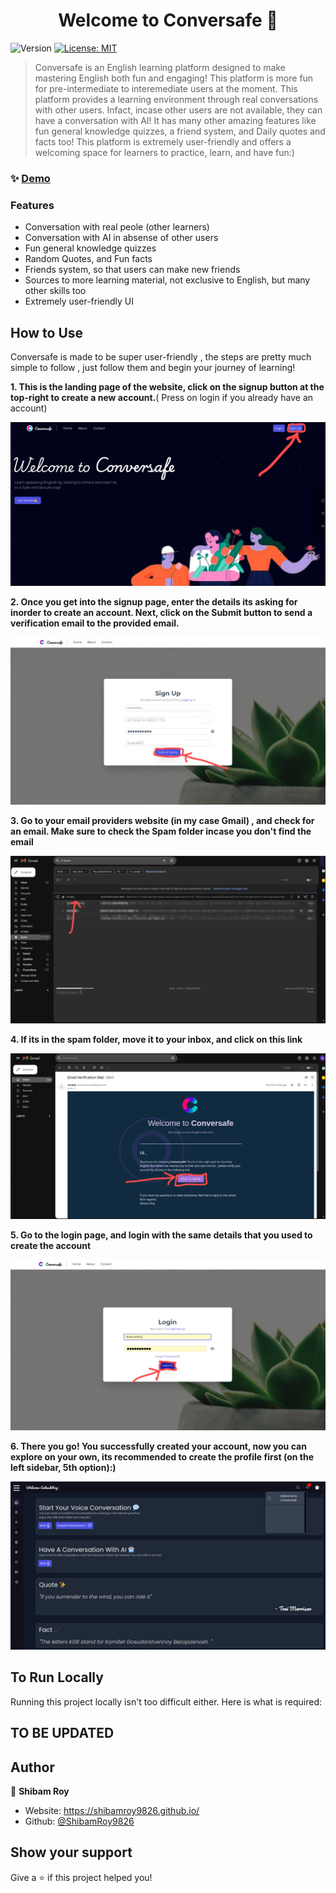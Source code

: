 <h1 align="center">Welcome to Conversafe 👋</h1>
<p>
  <img alt="Version" src="https://img.shields.io/badge/version-1.0.0-blue.svg?cacheSeconds=2592000" />
  <a href="#" target="_blank">
    <img alt="License: MIT" src="https://img.shields.io/badge/License-MIT-yellow.svg" />
  </a>
</p>

> Conversafe is an English learning platform designed to make mastering English both fun and engaging! This platform is more fun for pre-intermediate to interemediate users at the moment. This platform provides a learning environment through real conversations with other users. Infact, incase other users are not available, they can have a conversation with AI! It has many other amazing features like fun general knowledge quizzes, a friend system, and Daily quotes and facts too! This platform is extremely user-friendly and offers a welcoming space for learners to practice, learn, and have fun:)

### ✨ [Demo](https://conversafe.pythonanywhere.com/)

### Features
- Conversation with real peole (other learners)
- Conversation with AI in absense of other users
- Fun general knowledge quizzes
- Random Quotes, and Fun facts
- Friends system, so that users can make new friends
- Sources to more learning material, not exclusive to English, but many other skills too
- Extremely user-friendly UI

## How to Use
Conversafe is made to be super user-friendly , the steps are pretty much simple to follow , just follow them and begin your journey of learning!

<b> 1. This is the landing page of the website, click on the signup button at the top-right to create a new account.</b>( Press on login if you already have an account)

![Landing Page](screenshots/01.jpeg)

<b> 2. Once you get into the signup page, enter the details its asking for inorder to create an account. Next, click on the Submit button to send a verification email to the provided email.</b>

![Signup Page](screenshots/02.jpeg)

<b> 3. Go to your email providers website (in my case Gmail) , and check for an email. Make sure to check the Spam folder incase you don't find the email</b>

![Emails](screenshots/03.jpeg)

<b> 4. If its in the spam folder, move it to your inbox, and click on this link </b>

![VerificationMail](screenshots/04.jpeg)

<b> 5. Go to the login page, and login with the same details that you used to create the account </b>

![Login Page](screenshots/05.jpeg)

<b> 6. There you go! You successfully created your account, now you can explore on your own, its recommended to create the profile first (on the left sidebar, 5th option):)</b>

![Dashboard](screenshots/06.jpeg)

## To Run Locally
Running this project locally isn't too difficult either. Here is what is required:
## TO BE UPDATED


## Author

👤 **Shibam Roy**

* Website: https://shibamroy9826.github.io/
* Github: [@ShibamRoy9826](https://github.com/ShibamRoy9826)

## Show your support

Give a ⭐️ if this project helped you!

